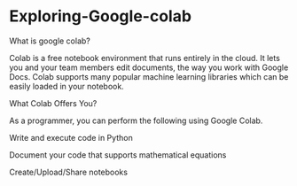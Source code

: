 # Exploring-Google-colab
What is google colab?

Colab is a free notebook environment that runs entirely in the cloud. It lets you and your team members edit documents, the way you work with Google Docs. Colab supports many popular machine learning libraries which can be easily loaded in your notebook.


What Colab Offers You?

As a programmer, you can perform the following using Google Colab.

Write and execute code in Python

Document your code that supports mathematical equations

Create/Upload/Share notebooks


